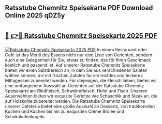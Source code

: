 ## Ratsstube Chemnitz Speisekarte PDF Download Online 2025 qDZ5y

# <h2><a href="http://gc703u.nevu.top/?p=Ratsstube+Chemnitz+Speisekarte">🔗 👉🔴 Ratsstube Chemnitz Speisekarte 2025 PDF</a></h2>

[![Ratsstube Chemnitz Speisekarte 2025 PDF](https://i.imgur.com/dBaPXMq.png)](http://gc703u.nevu.top/?p=Ratsstube+Chemnitz+Speisekarte)
In einem Restaurant oder Café ist das Menü des Essens nicht nur eine Liste von Gerichten, sondern auch eine Gelegenheit für Sie, etwas zu finden, das für Ihren Geschmack köstlich und passend ist. Auf unserer Ratsstube Chemnitz Speisekarte bieten wir einen Salatbereich an, in dem Sie aus verschiedenen Salaten wählen können, die mit frischen Zutaten für ein leichtes und leckeres Mittagessen zubereitet werden. Für diejenigen, die Fleisch lieben, bieten wir eine umfangreiche Auswahl an Gerichten auf der Ratsstube Chemnitz Speisekarte an: Rindfleisch, Schweinefleisch, Huhn und Fisch. Unseren Auserwählten bieten wir exquisite Gerichte wie Schaschlik und Steak an, die auf Holzkohle zubereitet werden. Die Ratsstube Chemnitz Speisekarte unserer Cafeteria bietet eine große Auswahl an Desserts, von traditionellen Kuchen und Kuchen bis hin zu exquisiten Crème Brûlée und Schokoladenkugeln.
